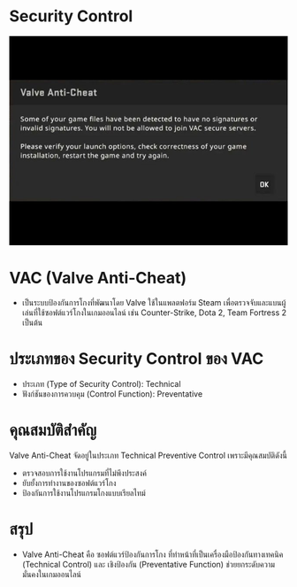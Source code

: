 # Security Control

![VAC](picture/VAC.jpg)

# VAC (Valve Anti-Cheat)
  - เป็นระบบป้องกันการโกงที่พัฒนาโดย Valve ใช้ในแพลตฟอร์ม Steam เพื่อตรวจจับและแบนผู้เล่นที่ใช้ซอฟต์แวร์โกงในเกมออนไลน์ เช่น Counter-Strike, Dota 2, Team Fortress 2 เป็นต้น

# ประเภทของ Security Control ของ VAC
  - ประเภท (Type of Security Control): Technical
  - ฟังก์ชันของการควบคุม (Control Function): Preventative

# คุณสมบัติสำคัญ
  Valve Anti-Cheat จัดอยู่ในประเภท Technical Preventive Control เพราะมีคุณสมบัติดังนี้
  - ตรวจสอบการใช้งานโปรแกรมที่ไม่พึงประสงค์
  - ยับยั้งการทำงานของซอฟต์แวร์โกง
  - ป้องกันการใช้งานโปรแกรมโกงแบบเรียลไทม์

# สรุป
  - Valve Anti-Cheat คือ ซอฟต์แวร์ป้องกันการโกง ที่ทำหน้าที่เป็นเครื่องมือป้องกันทางเทคนิค (Technical Control) และ เชิงป้องกัน (Preventative Function) ช่วยยกระดับความมั่นคงในเกมออนไลน์

